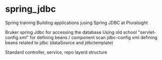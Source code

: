 # spring_jdbc

Spring training
Building applications jusing Spring JDBC at Pluralsight

Bruker spring Jdbc for accessing the database
Using old school "servlet-config.xml" for defining beans / component scan
jdbc-config xml defining beans related to jdbc (dataSource and jdbctemplate)

Standard controller, service, repo layerd structure
